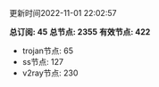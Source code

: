 更新时间2022-11-01 22:02:57

**总订阅: 45**
**总节点: 2355**
**有效节点: 422**
- trojan节点: 65
- ss节点: 127
- v2ray节点: 230
